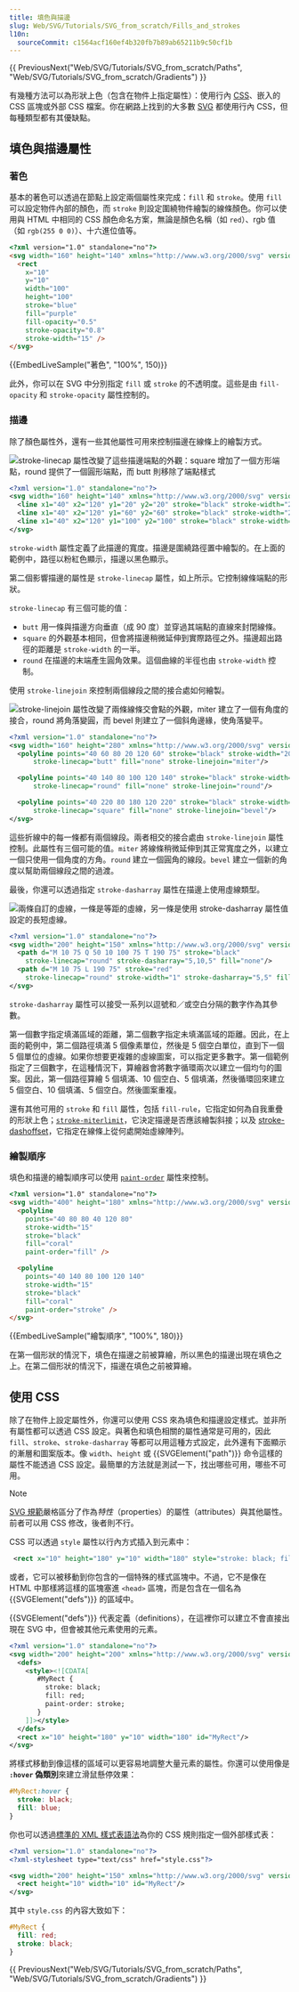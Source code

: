 ```yaml
---
title: 填色與描邊
slug: Web/SVG/Tutorials/SVG_from_scratch/Fills_and_strokes
l10n:
  sourceCommit: c1564acf160ef4b320fb7b89ab65211b9c50cf1b
---
```


{{ PreviousNext("Web/SVG/Tutorials/SVG_from_scratch/Paths", "Web/SVG/Tutorials/SVG_from_scratch/Gradients") }}

有幾種方法可以為形狀上色（包含在物件上指定屬性）：使用行內 [CSS](/zh-TW/docs/Glossary/CSS)、嵌入的 CSS 區塊或外部 CSS 檔案。你在網路上找到的大多數 [SVG](/zh-TW/docs/Glossary/SVG) 都使用行內 CSS，但每種類型都有其優缺點。

## 填色與描邊屬性

### 著色

基本的著色可以透過在節點上設定兩個屬性來完成：`fill` 和 `stroke`。使用 `fill` 可以設定物件內部的顏色，而 `stroke` 則設定圍繞物件繪製的線條顏色。你可以使用與 HTML 中相同的 CSS 顏色命名方案，無論是顏色名稱（如 `red`）、rgb 值（如 `rgb(255 0 0)`）、十六進位值等。

```html
<?xml version="1.0" standalone="no"?>
<svg width="160" height="140" xmlns="http://www.w3.org/2000/svg" version="1.1">
  <rect
    x="10"
    y="10"
    width="100"
    height="100"
    stroke="blue"
    fill="purple"
    fill-opacity="0.5"
    stroke-opacity="0.8"
    stroke-width="15" />
</svg>
```

{{EmbedLiveSample("著色", "100%", 150)}}

此外，你可以在 SVG 中分別指定 `fill` 或 `stroke` 的不透明度。這些是由 `fill-opacity` 和 `stroke-opacity` 屬性控制的。

### 描邊

除了顏色屬性外，還有一些其他屬性可用來控制描邊在線條上的繪製方式。

![stroke-linecap 屬性改變了這些描邊端點的外觀：square 增加了一個方形端點，round 提供了一個圓形端點，而 butt 則移除了端點樣式](svg_stroke_linecap_example.png)

```xml
<?xml version="1.0" standalone="no"?>
<svg width="160" height="140" xmlns="http://www.w3.org/2000/svg" version="1.1">
  <line x1="40" x2="120" y1="20" y2="20" stroke="black" stroke-width="20" stroke-linecap="butt"/>
  <line x1="40" x2="120" y1="60" y2="60" stroke="black" stroke-width="20" stroke-linecap="square"/>
  <line x1="40" x2="120" y1="100" y2="100" stroke="black" stroke-width="20" stroke-linecap="round"/>
</svg>
```

`stroke-width` 屬性定義了此描邊的寬度。描邊是圍繞路徑置中繪製的。在上面的範例中，路徑以粉紅色顯示，描邊以黑色顯示。

第二個影響描邊的屬性是 `stroke-linecap` 屬性，如上所示。它控制線條端點的形狀。

`stroke-linecap` 有三個可能的值：

- `butt` 用一條與描邊方向垂直（成 90 度）並穿過其端點的直線來封閉線條。
- `square` 的外觀基本相同，但會將描邊稍微延伸到實際路徑之外。描邊超出路徑的距離是 `stroke-width` 的一半。
- `round` 在描邊的末端產生圓角效果。這個曲線的半徑也由 `stroke-width` 控制。

使用 `stroke-linejoin` 來控制兩個線段之間的接合處如何繪製。

![stroke-linejoin 屬性改變了兩條線條交會點的外觀，miter 建立了一個有角度的接合，round 將角落變圓，而 bevel 則建立了一個斜角邊緣，使角落變平。](svg_stroke_linejoin_example.png)

```xml
<?xml version="1.0" standalone="no"?>
<svg width="160" height="280" xmlns="http://www.w3.org/2000/svg" version="1.1">
  <polyline points="40 60 80 20 120 60" stroke="black" stroke-width="20"
      stroke-linecap="butt" fill="none" stroke-linejoin="miter"/>

  <polyline points="40 140 80 100 120 140" stroke="black" stroke-width="20"
      stroke-linecap="round" fill="none" stroke-linejoin="round"/>

  <polyline points="40 220 80 180 120 220" stroke="black" stroke-width="20"
      stroke-linecap="square" fill="none" stroke-linejoin="bevel"/>
</svg>
```

這些折線中的每一條都有兩個線段。兩者相交的接合處由 `stroke-linejoin` 屬性控制。此屬性有三個可能的值。`miter` 將線條稍微延伸到其正常寬度之外，以建立一個只使用一個角度的方角。`round` 建立一個圓角的線段。`bevel` 建立一個新的角度以幫助兩個線段之間的過渡。

最後，你還可以透過指定 `stroke-dasharray` 屬性在描邊上使用虛線類型。

![兩條自訂的虛線，一條是等距的虛線，另一條是使用 stroke-dasharray 屬性值設定的長短虛線。](svg_stroke_dasharray_example.png)

```xml
<?xml version="1.0" standalone="no"?>
<svg width="200" height="150" xmlns="http://www.w3.org/2000/svg" version="1.1">
  <path d="M 10 75 Q 50 10 100 75 T 190 75" stroke="black"
    stroke-linecap="round" stroke-dasharray="5,10,5" fill="none"/>
  <path d="M 10 75 L 190 75" stroke="red"
    stroke-linecap="round" stroke-width="1" stroke-dasharray="5,5" fill="none"/>
</svg>
```

`stroke-dasharray` 屬性可以接受一系列以逗號和／或空白分隔的數字作為其參數。

第一個數字指定填滿區域的距離，第二個數字指定未填滿區域的距離。因此，在上面的範例中，第二個路徑填滿 5 個像素單位，然後是 5 個空白單位，直到下一個 5 個單位的虛線。如果你想要更複雜的虛線圖案，可以指定更多數字。第一個範例指定了三個數字，在這種情況下，算繪器會將數字循環兩次以建立一個均勻的圖案。因此，第一個路徑算繪 5 個填滿、10 個空白、5 個填滿，然後循環回來建立 5 個空白、10 個填滿、5 個空白。然後圖案重複。

還有其他可用的 `stroke` 和 `fill` 屬性，包括 `fill-rule`，它指定如何為自我重疊的形狀上色；[`stroke-miterlimit`](/zh-TW/docs/Web/SVG/Reference/Attribute/stroke-miterlimit)，它決定描邊是否應該繪製斜接；以及 [stroke-dashoffset](/zh-TW/docs/Web/SVG/Reference/Attribute/stroke-dashoffset)，它指定在線條上從何處開始虛線陣列。

### 繪製順序

填色和描邊的繪製順序可以使用 [`paint-order`](/zh-TW/docs/Web/SVG/Reference/Attribute/paint-order) 屬性來控制。

```html
<?xml version="1.0" standalone="no"?>
<svg width="400" height="180" xmlns="http://www.w3.org/2000/svg" version="1.1">
  <polyline
    points="40 80 80 40 120 80"
    stroke-width="15"
    stroke="black"
    fill="coral"
    paint-order="fill" />

  <polyline
    points="40 140 80 100 120 140"
    stroke-width="15"
    stroke="black"
    fill="coral"
    paint-order="stroke" />
</svg>
```

{{EmbedLiveSample("繪製順序", "100%", 180)}}

在第一個形狀的情況下，填色在描邊之前被算繪，所以黑色的描邊出現在填色之上。在第二個形狀的情況下，描邊在填色之前被算繪。

## 使用 CSS

除了在物件上設定屬性外，你還可以使用 CSS 來為填色和描邊設定樣式。並非所有屬性都可以透過 CSS 設定。與著色和填色相關的屬性通常是可用的，因此 `fill`、`stroke`、`stroke-dasharray` 等都可以用這種方式設定，此外還有下面顯示的漸層和圖案版本。像 `width`、`height` 或 {{SVGElement("path")}} 命令這樣的屬性不能透過 CSS 設定。最簡單的方法就是測試一下，找出哪些可用，哪些不可用。

> [!NOTE]
> [SVG 規範](https://svgwg.org/svg2-draft/propidx.html)嚴格區分了作為*特性*（properties）的屬性（attributes）與其他屬性。前者可以用 CSS 修改，後者則不行。

CSS 可以透過 `style` 屬性以行內方式插入到元素中：

```xml
 <rect x="10" height="180" y="10" width="180" style="stroke: black; fill: red;"/>
```

或者，它可以被移動到你包含的一個特殊的樣式區塊中。不過，它不是像在 HTML 中那樣將這樣的區塊塞進 `<head>` 區塊，而是包含在一個名為 {{SVGElement("defs")}} 的區域中。

{{SVGElement("defs")}} 代表定義（definitions），在這裡你可以建立不會直接出現在 SVG 中，但會被其他元素使用的元素。

```xml
<?xml version="1.0" standalone="no"?>
<svg width="200" height="200" xmlns="http://www.w3.org/2000/svg" version="1.1">
  <defs>
    <style><![CDATA[
       #MyRect {
         stroke: black;
         fill: red;
         paint-order: stroke;
       }
    ]]></style>
  </defs>
  <rect x="10" height="180" y="10" width="180" id="MyRect"/>
</svg>
```

將樣式移動到像這樣的區域可以更容易地調整大量元素的屬性。你還可以使用像是 **`:hover` 偽類別**來建立滑鼠懸停效果：

```css
#MyRect:hover {
  stroke: black;
  fill: blue;
}
```

你也可以透過[標準的 XML 樣式表語法](https://www.w3.org/TR/xml-stylesheet/)為你的 CSS 規則指定一個外部樣式表：

```xml
<?xml version="1.0" standalone="no"?>
<?xml-stylesheet type="text/css" href="style.css"?>

<svg width="200" height="150" xmlns="http://www.w3.org/2000/svg" version="1.1">
  <rect height="10" width="10" id="MyRect"/>
</svg>
```

其中 `style.css` 的內容大致如下：

```css
#MyRect {
  fill: red;
  stroke: black;
}
```

{{ PreviousNext("Web/SVG/Tutorials/SVG_from_scratch/Paths", "Web/SVG/Tutorials/SVG_from_scratch/Gradients") }}
